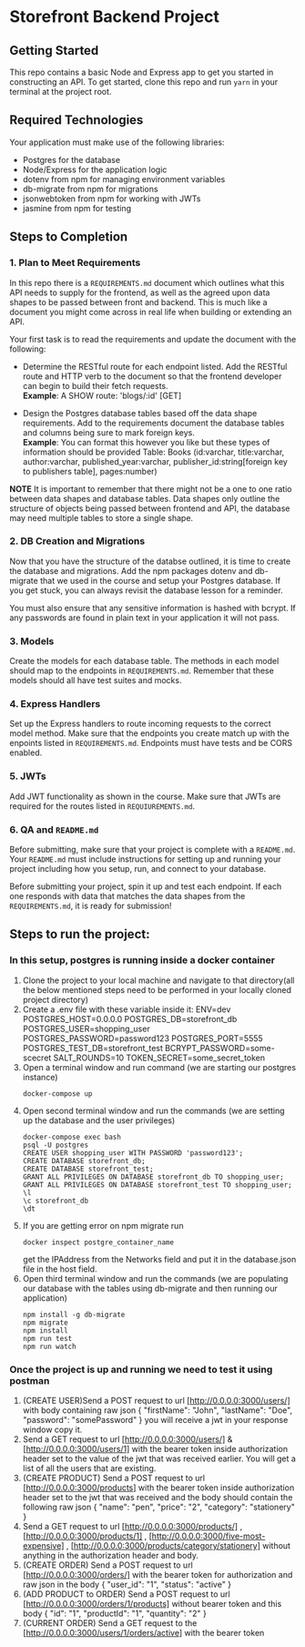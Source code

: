 # Storefront Backend Project

## Getting Started

This repo contains a basic Node and Express app to get you started in constructing an API. To get started, clone this repo and run `yarn` in your terminal at the project root.

## Required Technologies

Your application must make use of the following libraries:

- Postgres for the database
- Node/Express for the application logic
- dotenv from npm for managing environment variables
- db-migrate from npm for migrations
- jsonwebtoken from npm for working with JWTs
- jasmine from npm for testing

## Steps to Completion

### 1. Plan to Meet Requirements

In this repo there is a `REQUIREMENTS.md` document which outlines what this API needs to supply for the frontend, as well as the agreed upon data shapes to be passed between front and backend. This is much like a document you might come across in real life when building or extending an API.

Your first task is to read the requirements and update the document with the following:

- Determine the RESTful route for each endpoint listed. Add the RESTful route and HTTP verb to the document so that the frontend developer can begin to build their fetch requests.  
  **Example**: A SHOW route: 'blogs/:id' [GET]

- Design the Postgres database tables based off the data shape requirements. Add to the requirements document the database tables and columns being sure to mark foreign keys.  
  **Example**: You can format this however you like but these types of information should be provided
  Table: Books (id:varchar, title:varchar, author:varchar, published_year:varchar, publisher_id:string[foreign key to publishers table], pages:number)

**NOTE** It is important to remember that there might not be a one to one ratio between data shapes and database tables. Data shapes only outline the structure of objects being passed between frontend and API, the database may need multiple tables to store a single shape.

### 2. DB Creation and Migrations

Now that you have the structure of the databse outlined, it is time to create the database and migrations. Add the npm packages dotenv and db-migrate that we used in the course and setup your Postgres database. If you get stuck, you can always revisit the database lesson for a reminder.

You must also ensure that any sensitive information is hashed with bcrypt. If any passwords are found in plain text in your application it will not pass.

### 3. Models

Create the models for each database table. The methods in each model should map to the endpoints in `REQUIREMENTS.md`. Remember that these models should all have test suites and mocks.

### 4. Express Handlers

Set up the Express handlers to route incoming requests to the correct model method. Make sure that the endpoints you create match up with the enpoints listed in `REQUIREMENTS.md`. Endpoints must have tests and be CORS enabled.

### 5. JWTs

Add JWT functionality as shown in the course. Make sure that JWTs are required for the routes listed in `REQUIUREMENTS.md`.

### 6. QA and `README.md`

Before submitting, make sure that your project is complete with a `README.md`. Your `README.md` must include instructions for setting up and running your project including how you setup, run, and connect to your database.

Before submitting your project, spin it up and test each endpoint. If each one responds with data that matches the data shapes from the `REQUIREMENTS.md`, it is ready for submission!

## Steps to run the project:

### In this setup, postgres is running inside a docker container

1. Clone the project to your local machine and navigate to that directory(all the below mentioned steps need to be performed in your locally cloned project directory)
2. Create a .env file with these variable inside it:
   ENV=dev
   POSTGRES_HOST=0.0.0.0
   POSTGRES_DB=storefront_db
   POSTGRES_USER=shopping_user
   POSTGRES_PASSWORD=password123
   POSTGRES_PORT=5555
   POSTGRES_TEST_DB=storefront_test
   BCRYPT_PASSWORD=some-scecret
   SALT_ROUNDS=10
   TOKEN_SECRET=some_secret_token
3. Open a terminal window and run command (we are starting our postgres instance)
   ```
   docker-compose up
   ```
4. Open second terminal window and run the commands (we are setting up the database and the user privileges)
   ```
   docker-compose exec bash
   psql -U postgres
   CREATE USER shopping_user WITH PASSWORD 'password123';
   CREATE DATABASE storefront_db;
   CREATE DATABASE storefront_test;
   GRANT ALL PRIVILEGES ON DATABASE storefront_db TO shopping_user;
   GRANT ALL PRIVILEGES ON DATABASE storefront_test TO shopping_user;
   \l
   \c storefront_db
   \dt
   ```
5. If you are getting error on npm migrate run
   ```
   docker inspect postgre_container_name
   ```
   get the IPAddress from the Networks field and put it in the database.json file in the host field.
6. Open third terminal window and run the commands (we are populating our database with the tables using db-migrate and then running our application)
   ```
   npm install -g db-migrate
   npm migrate
   npm install
   npm run test
   npm run watch
   ```

### Once the project is up and running we need to test it using postman

1. (CREATE USER)Send a POST request to url [http://0.0.0.0:3000/users/] with body containing raw json
   {
   "firstName": "John",
   "lastName": "Doe",
   "password": "somePassword"
   }
   you will receive a jwt in your response window copy it.
2. Send a GET request to url [http://0.0.0.0:3000/users/] & [http://0.0.0.0:3000/users/1] with the bearer token inside authorization header set to the value of the jwt that was received earlier. You will get a list of all the users that are existing.
3. (CREATE PRODUCT) Send a POST request to url [http://0.0.0.0:3000/products] with the bearer token inside authorization header set to the jwt that was received and the body should contain the following raw json
   {
   "name": "pen",
   "price": "2",
   "category": "stationery"
   }
4. Send a GET request to url [http://0.0.0.0:3000/products/] , [http://0.0.0.0:3000/products/1] , [http://0.0.0.0:3000/five-most-expensive] , [http://0.0.0.0:3000/products/category/stationery] without anything in the authorization header and body.
5. (CREATE ORDER) Send a POST request to url [http://0.0.0.0:3000/orders/] with the bearer token for authorization and raw json in the body
   {
   "user_id": "1",
   "status": "active"
   }
6. (ADD PRODUCT to ORDER) Send a POST request to url [http://0.0.0.0:3000/orders/1/products] without bearer token and this body
   {
   "id": "1",
   "productId": "1",
   "quantity": "2"
   }
7. (CURRENT ORDER) Send a GET request to the [http://0.0.0.0:3000/users/1/orders/active] with the bearer token
